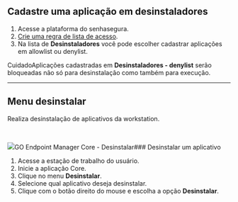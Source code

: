 ## Cadastre uma aplicação em desinstaladores

1. Acesse a plataforma do senhasegura.
2. [Crie uma regra de lista de acesso](https://docs.senhasegura.io/v3-32/docs/pt/go-endpoint-manager-windows-application-access-lists-1).
3. Na lista de **Desinstaladores** você pode escolher cadastrar aplicações em allowlist ou denylist.

CuidadoAplicações cadastradas em **Desinstaladores \- denylist** serão bloqueadas não só para desinstalação como também para execução.

---

## Menu desinstalar

Realiza desinstalação de aplicativos da workstation. 

 

![](https://cdn.document360.io/5a1d58df-64ce-42a2-8b23-688477d32f33/Images/Documentation/image-1673454054760.png)GO Endpoint Manager Core \- Desinstalar### Desinstalar um aplicativo

1. Acesse a estação de trabalho do usuário.
2. Inicie a aplicação Core.
3. Clique no menu **Desinstalar**.
4. Selecione qual aplicativo deseja desinstalar.
5. Clique com o botão direito do mouse e escolha a opção **Desinstalar**.
